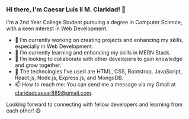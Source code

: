 ### Hi there, I'm Caesar Luis II M. Claridad! 👋

I'm a 2nd Year College Student pursuing a degree in Computer Science, with a keen interest in Web Development.

- 🔭 I’m currently working on creating projects and enhancing my skills, especially in Web Development.
- 🌱 I’m currently learning and enhancing my skills in MERN Stack.
- 👯 I’m looking to collaborate with other developers to gain knowledge and grow together.
- 💬 The technologies I've used are HTML, CSS, Bootstrap, JavaScript, React.js, Node.js, Express.js, and MongoDB.
- 📫 How to reach me: You can send me a message via my Gmail at claridadcaesar889@gmail.com.

Looking forward to connecting with fellow developers and learning from each other! 😄

